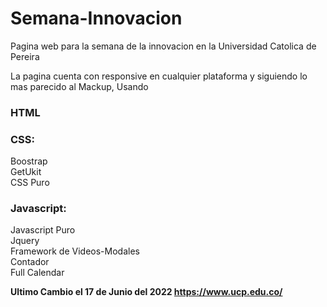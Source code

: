 # Semana-Innovacion

Pagina web para la semana de la innovacion en la Universidad Catolica de Pereira

La pagina cuenta con responsive en cualquier plataforma y siguiendo lo mas parecido al Mackup, Usando 

<h3>HTML</h3>

<h3>CSS:</h3>
Boostrap<br>
GetUkit<br>
CSS Puro<br>

<h3>Javascript:</h3>
Javascript Puro<br>
Jquery<br>
Framework de Videos-Modales<br>
Contador<br>
Full Calendar<br>

<strong> Ultimo Cambio el 17 de Junio del 2022<strong>
  https://www.ucp.edu.co/



